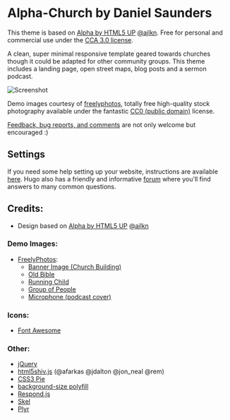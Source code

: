 # Alpha-Church by Daniel Saunders

This theme is based on [Alpha by HTML5 UP](//html5up.net/alpha) [@ajlkn](http://twitter.com/ajlkn). Free for personal and commercial use under the [CCA 3.0 license](//github.com/funkydan2/alpha-church/blob/master/LICENSE.md).

A clean, super minimal responsive template geared towards churches though it could be adapted for other community groups. This theme includes a landing page, open street maps, blog posts and a sermon podcast.

![Screenshot](//github.com/funkydan2/alpha-church/raw/master/images/screenshot.png)

Demo images courtesy of [freelyphotos](//freelyphotos.com), totally free high-quality stock photography available under the fantastic [CC0 (public domain)](http://creativecommons.org/publicdomain/zero/1.0/) license.

[Feedback, bug reports, and comments](//github.com/funkydan2/alpha-church/issues) are not only welcome but encouraged :)

## Settings
If you need some help setting up your website, instructions are available [here](//github.com/funkydan2/alpha-church/blob/master/SETUP.md). Hugo also has a friendly and informative [forum](https://discourse.gohugo.io) where you'll find answers to many common questions.

## Credits:
- Design based on [Alpha by HTML5 UP](//html5up.net/alpha) [@ajlkn](//twitter.com/ajlkn)

### Demo Images:

- [FreelyPhotos](//freelyphotos.com):
  - [Banner Image (Church Building)](//freelyphotos.com/church-building-2/)
  - [Old Bible](//freelyphotos.com/old-bible-3/)
  - [Running Child](//freelyphotos.com/running/)
  - [Group of People](//freelyphotos.com/group-of-people/)
  - [Microphone (podcast cover)](//freelyphotos.com/microphone/)

### Icons:

* [Font Awesome](//fortawesome.github.com/Font-Awesome)

### Other:

* [jQuery](//jquery.com)
* [html5shiv.js](//github.com/aFarkas/html5shiv) (@afarkas @jdalton @jon_neal @rem)
* [CSS3 Pie](//css3pie.com)
* [background-size polyfill](//github.com/louisremi)
* [Respond.js](//j.mp/respondjs)
* [Skel](//skel.io)
* [Plyr](//plyr.io)
